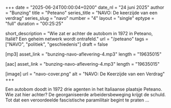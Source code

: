 +++
date = "2025-06-24T00:00:04+0200"
date_nl = "24 juni 2025"
author = "Bunzing"
title = "Peteano"
series_title = "NAVO: De keerzijde van een verdrag"
series_slug = "navo"
number = "4"
layout = "single"
eptype = "full"
duration = "00:25:25"

short_description = "Wie zat er achter de autobom in 1972 in Peteano, Italië? Een geheim netwerk wordt ontrafeld."
url = "/peteano"
tags = ["NAVO", "politiek", "geschiedenis"]
draft = false

[mp3]
asset_link = "bunzing-navo-aflevering-4.mp3"
length = "19635015"

[aac]
asset_link = "bunzing-navo-aflevering-4.mp3"
length = "19635015"

[image]
url = "navo-cover.png"
alt = "NAVO: De Keerzijde van een Verdrag"
+++

Een autobom doodt in 1972 drie agenten in het Italiaanse plaatsje Peteano. Wie zat hier achter? De georganiseerde arbeidersbeweging krijgt de schuld. Tot dat een veroordeelde fascistische paramilitair begint te praten ...
